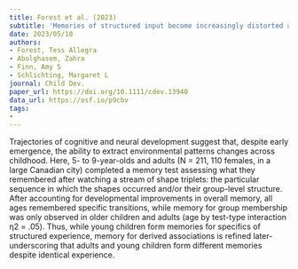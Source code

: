 ```yaml
---
title: Forest et al. (2023)
subtitle: 'Memories of structured input become increasingly distorted across development'
date: 2023/05/10
authors:
- Forest, Tess Allegra
- Abolghasem, Zahra
- Finn, Amy S
- Schlichting, Margaret L
journal: Child Dev.
paper_url: https://doi.org/10.1111/cdev.13940
data_url: https://osf.io/p9cbv
tags:
- 
---
```


Trajectories of cognitive and neural development suggest that, despite early emergence, the ability to extract environmental patterns changes across childhood. Here, 5- to 9-year-olds and adults (N = 211, 110 females, in a large Canadian city) completed a memory test assessing what they remembered after watching a stream of shape triplets: the particular sequence in which the shapes occurred and/or their group-level structure. After accounting for developmental improvements in overall memory, all ages remembered specific transitions, while memory for group membership was only observed in older children and adults (age by test-type interaction η2 = .05). Thus, while young children form memories for specifics of structured experience, memory for derived associations is refined later-underscoring that adults and young children form different memories despite identical experience.
